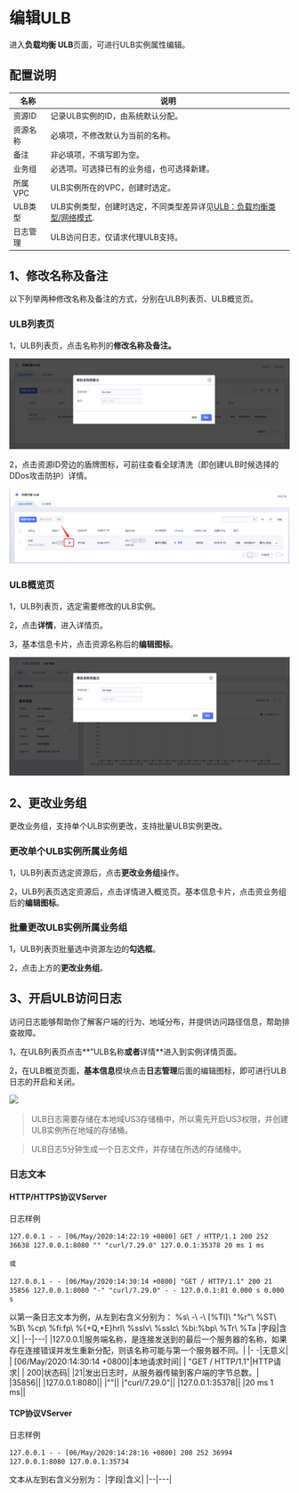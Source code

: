 
# 编辑ULB

进入**负载均衡 ULB**页面，可进行ULB实例属性编辑。

## 配置说明
|名称|说明|
|---|---|
|资源ID|记录ULB实例的ID，由系统默认分配。|
|资源名称|必填项，不修改默认为当前的名称。|
|备注|非必填项，不填写即为空。|
|业务组|必选项。可选择已有的业务组，也可选择新建。|
|所属VPC|ULB实例所在的VPC，创建时选定。|
|ULB类型|ULB实例类型，创建时选定，不同类型差异详见[ULB：负载均衡类型/网络模式](https://docs.ucloud.cn/ulb/fast/createulb/networktype).|
|日志管理|ULB访问日志，仅请求代理ULB支持。|

## 1、修改名称及备注

以下列举两种修改名称及备注的方式，分别在ULB列表页、ULB概览页。

### ULB列表页

1，ULB列表页，点击名称列的**修改名称及备注。**

![](/images/editulb02.png)

2，点击资源ID旁边的盾牌图标，可前往查看全球清洗（即创建ULB时候选择的DDos攻击防护）详情。

![](/images/go_to_uanycastclean.png)


### ULB概览页

1，ULB列表页，选定需要修改的ULB实例。

2，点击**详情**，进入详情页。

3，基本信息卡片，点击资源名称后的**编辑图标**。

![](/images/editulb01.png)

## 2、更改业务组

更改业务组，支持单个ULB实例更改，支持批量ULB实例更改。

### 更改单个ULB实例所属业务组

1，ULB列表页选定资源后，点击**更改业务组**操作。

2，ULB列表页选定资源后，点击详情进入概览页。基本信息卡片，点击资业务组后的**编辑图标**。

### 批量更改ULB实例所属业务组

1，ULB列表页批量选中资源左边的**勾选框**。

2，点击上方的**更改业务组**。


## 3、开启ULB访问日志

访问日志能够帮助你了解客户端的行为、地域分布，并提供访问路径信息，帮助排查故障。

1，在ULB列表页点击**”ULB名称**或者**详情**进入到实例详情页面。

2，在ULB概览页面，**基本信息**模块点击**日志管理**后面的编辑图标，即可进行ULB日志的开启和关闭。

![](/images/log.png)

> ULB日志需要存储在本地域US3存储桶中，所以需先开启US3权限，并创建ULB实例所在地域的存储桶。

> ULB日志5分钟生成一个日志文件，并存储在所选的存储桶中。

### 日志文本

#### HTTP/HTTPS协议VServer

日志样例
```
127.0.0.1 - - [06/May/2020:14:22:19 +0800] GET / HTTP/1.1 200 252 36638 127.0.0.1:8080 "" "curl/7.29.0" 127.0.0.1:35378 20 ms 1 ms

或

127.0.0.1 - - [06/May/2020:14:30:14 +0800] "GET / HTTP/1.1" 200 21 35856 127.0.0.1:8080 "-" "curl/7.29.0" - - 127.0.0.1:81 0.000 s 0.000 s
```

以第一条日志文本为例，从左到右含义分别为：
%s\ -\ -\ [%Tl]\ "%r"\ %ST\ %B\ %cp\ %fi:fp\ %{+Q,+E}hrl\ %sslv\ %sslc\ %bi:%bp\ %Tr\ %Ta
|字段|含义|
|--|---|
|127.0.0.1|服务端名称，是连接发送到的最后一个服务器的名称，如果存在连接错误并发生重新分配，则该名称可能与第一个服务器不同。|
|- -|无意义|
| [06/May/2020:14:30:14 +0800]|本地请求时间|
| "GET / HTTP/1.1"|HTTP请求|
| 200|状态码|
|21|发出日志时，从服务器传输到客户端的字节总数。|
|35856||
|127.0.0.1:8080||
|""||
|"curl/7.29.0"||
|127.0.0.1:35378||
|20 ms 1 ms||

#### TCP协议VServer

日志样例
```
127.0.0.1 - - [06/May/2020:14:28:16 +0800] 200 252 36994 127.0.0.1:8080 127.0.0.1:35734
```
文本从左到右含义分别为：
|字段|含义|
|--|---|




